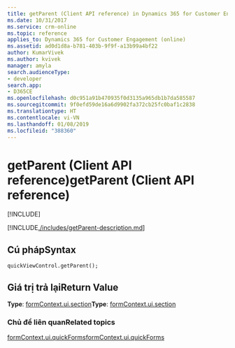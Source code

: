 ```yaml
---
title: getParent (Client API reference) in Dynamics 365 for Customer Engagement| MicrosoftDocs
ms.date: 10/31/2017
ms.service: crm-online
ms.topic: reference
applies_to: Dynamics 365 for Customer Engagement (online)
ms.assetid: ad0d1d8a-b781-403b-9f9f-a13b99a4bf22
author: KumarVivek
ms.author: kvivek
manager: amyla
search.audienceType:
- developer
search.app:
- D365CE
ms.openlocfilehash: d0c951a91b470935f0d3135a965db1b7da585587
ms.sourcegitcommit: 9f0efd59de16a6d9902fa372cb25fc0baf1c2838
ms.translationtype: HT
ms.contentlocale: vi-VN
ms.lasthandoff: 01/08/2019
ms.locfileid: "388360"
---
```

# <a name="getparent-client-api-reference"></a><span data-ttu-id="9ab44-102">getParent (Client API reference)</span><span class="sxs-lookup"><span data-stu-id="9ab44-102">getParent (Client API reference)</span></span>

[!INCLUDE[](../../../../includes/cc_applies_to_update_9_0_0.md)]

[!INCLUDE[./includes/getParent-description.md](./includes/getParent-description.md)]

## <a name="syntax"></a><span data-ttu-id="9ab44-103">Cú pháp</span><span class="sxs-lookup"><span data-stu-id="9ab44-103">Syntax</span></span>

`quickViewControl.getParent();`

## <a name="return-value"></a><span data-ttu-id="9ab44-104">Giá trị trả lại</span><span class="sxs-lookup"><span data-stu-id="9ab44-104">Return Value</span></span>

<span data-ttu-id="9ab44-105">**Type**: [formContext.ui.section](../formContext-ui-sections.md)</span><span class="sxs-lookup"><span data-stu-id="9ab44-105">**Type**: [formContext.ui.section](../formContext-ui-sections.md)</span></span>

### <a name="related-topics"></a><span data-ttu-id="9ab44-106">Chủ đề liên quan</span><span class="sxs-lookup"><span data-stu-id="9ab44-106">Related topics</span></span>

[<span data-ttu-id="9ab44-107">formContext.ui.quickForms</span><span class="sxs-lookup"><span data-stu-id="9ab44-107">formContext.ui.quickForms</span></span>](../formContext-ui-quickForms.md)



